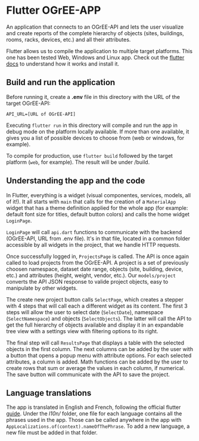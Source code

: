 # Flutter OGrEE-APP

An application that connects to an OGrEE-API and lets the user visualize and create reports of the complete hierarchy of objects (sites, buildings, rooms, racks, devices, etc.) and all their attributes.

Flutter allows us to compile the application to multiple target platforms. This one has been tested Web, Windows and Linux app. Check out the [flutter docs](https://docs.flutter.dev/get-started/install)  to understand how it works and install it.
## Build and run the application

Before running it, create a **.env** file in this directory with the URL of the target OGrEE-API:
```console
API_URL=[URL of OGrEE-API]
```

Executing `flutter run` in this directory will compile and run the app in debug mode on the platform locally available. If more than one available, it gives you a list of possible devices to choose from (web or windows, for example).

To compile for production, use `flutter build` followed by the target platform (`web`, for example). The result will be under /build.

## Understanding the app and the code

In Flutter, everything is a widget (visual componentes, services, models, all of it!). It all starts with `main` that calls for the creation of a `MaterialApp` widget that has a theme definition applied for the whole app (for example: default font size for titles, default button colors) and calls the home widget `LoginPage`.

`LoginPage` will call `api.dart` functions to communicate with the backend (OGrEE-API, URL from .env file). It's in that file, located in a common folder accessible by all widgets in the project, that we handle HTTP requests. 

Once successfully logged in, `ProjectsPage` is called. The API is once again called to load projects from the OGrEE-API. A project is a set of previously choosen namespace, dataset date range, objects (site, building, device, etc.) and attributes (height, weight, vendor, etc.).  Our `models/project` converts the API JSON response to valide project objects, easy to manipulate by other widgets.

The create new project button calls `SelectPage`, which creates a stepper with 4 steps that will call each a different widget as its content. The first 3 steps will allow the user to select date (`SelectDate`), namespace (`SelectNamespace`) and objects (`SelectObjects`). The latter will call the API to get the full hierarchy of objects available and display it in an expandable tree view with a settings view with filtering options to its right. 

The final step will call `ResultsPage` that displays a table with the selected objects in the first column. The next columns can be added by the user with a button that opens a popup menu with attribute options. For each selected attributes, a column is added. Math functions can be added by the user to create rows that sum or average the values in each column, if numerical. The save button will communicate with the API to save the project.

## Language translations

The app is translated in English and French, following the official flutter [guide](https://docs.flutter.dev/development/accessibility-and-localization/internationalization). Under the *l10n/* folder, one file for each language contains all the phrases used in the app. Those can be called anywhere in the app with `AppLocalizations.of(context).nameOfThePhrase`. To add a new language, a new file must be added in that folder. 
